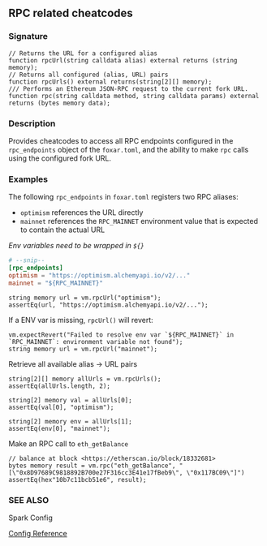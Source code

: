 ## RPC related cheatcodes

### Signature

```solidity
// Returns the URL for a configured alias
function rpcUrl(string calldata alias) external returns (string memory);
// Returns all configured (alias, URL) pairs
function rpcUrls() external returns(string[2][] memory);
/// Performs an Ethereum JSON-RPC request to the current fork URL.
function rpc(string calldata method, string calldata params) external returns (bytes memory data);
```

### Description

Provides cheatcodes to access all RPC endpoints configured in the `rpc_endpoints` object of the `foxar.toml`, and the ability to make `rpc` calls using the configured fork URL.

### Examples

The following `rpc_endpoints` in `foxar.toml` registers two RPC aliases:

- `optimism` references the URL directly
- `mainnet` references the `RPC_MAINNET` environment value that is expected to contain the actual URL

*Env variables need to be wrapped in `${}`*

```toml
# --snip--
[rpc_endpoints]
optimism = "https://optimism.alchemyapi.io/v2/..."
mainnet = "${RPC_MAINNET}" 
```

```solidity
string memory url = vm.rpcUrl("optimism");
assertEq(url, "https://optimism.alchemyapi.io/v2/...");
```

If a ENV var is missing, `rpcUrl()` will revert:

```solidity
vm.expectRevert("Failed to resolve env var `${RPC_MAINNET}` in `RPC_MAINNET`: environment variable not found");
string memory url = vm.rpcUrl("mainnet");
```

Retrieve all available alias -> URL pairs

```solidity
string[2][] memory allUrls = vm.rpcUrls();
assertEq(allUrls.length, 2);

string[2] memory val = allUrls[0];
assertEq(val[0], "optimism");

string[2] memory env = allUrls[1];
assertEq(env[0], "mainnet");
```

Make an RPC call to `eth_getBalance`

```solidity
// balance at block <https://etherscan.io/block/18332681>
bytes memory result = vm.rpc("eth_getBalance", "[\"0x8D97689C9818892B700e27F316cc3E41e17fBeb9\", \"0x117BC09\"]")
assertEq(hex"10b7c11bcb51e6", result);
```

### SEE ALSO

Spark Config

[Config Reference](../reference/config/testing.md#rpc_endpoints)
